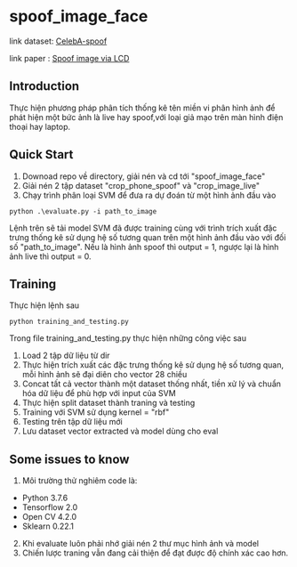 # spoof_image_face
link dataset: [CelebA-spoof](https://pan.baidu.com/s/12qe13-jFJ9pE-_E3iSZtkw#list/path=%2F)

link paper : [Spoof image via LCD](http://www.gipsa-lab.fr/~kai.wang/papers/report_recap4n6.pdf)
## Introduction

Thực hiện phương pháp phân tích thống kê tên miền vi phân hình ảnh để phát hiện một bức ảnh là live hay spoof,với loại giả mạo trên màn hình điện thoại hay laptop.

## Quick Start

1. Downoad repo về directory, giải nén và cd tới "spoof_image_face"
2. Giải nén 2 tập dataset "crop_phone_spoof" và "crop_image_live"
3. Chạy trình phân loại SVM để đưa ra dự đoán từ một hình ảnh đầu vào

``
python .\evaluate.py -i path_to_image
``

Lệnh trên sẽ tải model SVM đã được training cùng với trình trích xuất đặc trưng thống kê sử dụng hệ số tương quan trên một hình ảnh đầu vào với đối số "path_to_image". Nếu là hình ảnh spoof thì output = 1, ngược lại là hình ảnh live thì output = 0.

## Training

Thực hiện lệnh sau

```
python training_and_testing.py
```
Trong file training_and_testing.py thực hiện những công việc sau

1. Load 2 tập dữ liệu từ dir
2. Thực hiện trích xuất các đặc trưng thống kê sử dụng hệ số tương quan, mỗi hình ảnh sẽ đại diên cho vector 28 chiều
3. Concat tất cả vector thành một dataset thống nhất, tiền xử lý và chuẩn hóa dữ liệu để phù hợp với input của SVM
4. Thực hiện split dataset thành traning và testing
5. Training với SVM sử dụng kernel = "rbf"
6. Testing trên tập dữ liệu mới
7. Lưu dataset vector extracted và model dùng cho eval

## Some issues to know

1. Môi trường thử nghiêm code là:
  - Python 3.7.6
  - Tensorflow 2.0
  - Open CV 4.2.0
  - Sklearn 0.22.1
 2. Khi evaluate luôn phải nhớ giải nén 2 thư mục hình ảnh và model
 3. Chiến lược traning vẫn đang cải thiện để đạt được độ chính xác cao hơn.
